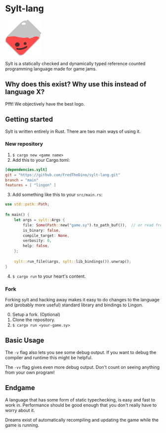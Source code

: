# Sylt-lang

![The Sylt mascot](res/sylt.png)

Sylt is a statically checked and dynamically typed reference counted programming
language made for game jams.

## Why does this exist? Why use this instead of language X?

Pfft! We objectively have the best logo.

## Getting started

Sylt is written entirely in Rust. There are two main ways of using it.

### New repository

1. `$ cargo new <game name>`
2. Add this to your Cargo.toml:
```toml
[dependencies.sylt]
git = "https://github.com/FredTheDino/sylt-lang.git"
branch = "main"
features = [ "lingon" ]
```
3. Add something like this to your `src/main.rs`:
```rust
use std::path::Path;

fn main() {
    let args = sylt::Args {
        file: Some(Path::new("game.sy").to_path_buf()),  // or read from args
        is_binary: false,
        compile_target: None,
        verbosity: 0,
        help: false,
    };

    sylt::run_file(&args, sylt::lib_bindings()).unwrap();
}
```
4. `$ cargo run` to your heart's content.

### Fork

Forking sylt and hacking away makes it easy to do changes to the language and
(probably more useful) standard library and bindings to Lingon.

0. Setup a fork. (Optional)
1. Clone the repository.
2. `$ cargo run <your-game.sy>`

## Basic Usage

The `-v` flag also lets you see some debug output. If you want
to debug the compiler and runtime this might be helpful.

The `-vv` flag gives even more debug output. Don't count on seeing anything
from your own program!

## Endgame

A language that has some form of static typechecking, is easy and fast to work
in. Performance should be good enough that you don't really have to worry about
it.

Dreams exist of automatically recompiling and updating the game while the game is running.

